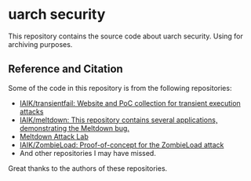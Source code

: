 # uarch security

This repository contains the source code about uarch security. Using for archiving purposes.

## Reference and Citation

Some of the code in this repository is from the following repositories:

- [IAIK/transientfail: Website and PoC collection for transient execution attacks](https://github.com/IAIK/transientfail?tab=Zlib-1-ov-file)
- [IAIK/meltdown: This repository contains several applications, demonstrating the Meltdown bug.](https://github.com/IAIK/meltdown)
- [Meltdown Attack Lab](https://seedsecuritylabs.org/Labs_16.04/System/Meltdown_Attack/)
- [IAIK/ZombieLoad: Proof-of-concept for the ZombieLoad attack](https://github.com/IAIK/ZombieLoad)
- And other repositories I may have missed.

Great thanks to the authors of these repositories.
